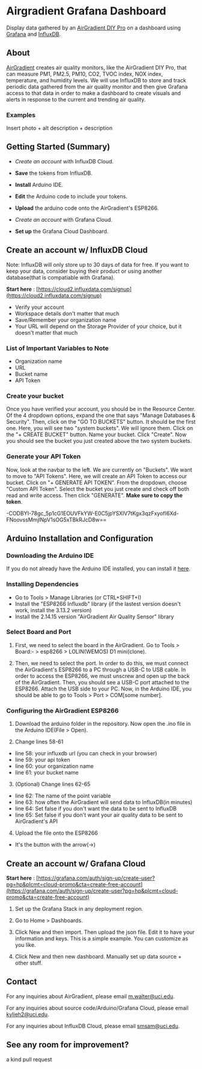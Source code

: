# Airgradient Grafana Dashboard
Display data gathered by an [AirGradient DIY Pro](https://www.airgradient.com/documentation/diy-pro-presoldered-v42/) on a dashboard using [Grafana](https://grafana.com/) and [InfluxDB](https://www.influxdata.com).

## About
[AirGradient](https://www.airgradient.com/) creates air quality monitors, like the AirGradient DIY Pro, that can measure PM1, PM2.5, PM10, CO2, TVOC index, NOX index, temperature, and humidity levels. We will use InfluxDB to store and track periodic data gathered from the air quality monitor and then give Grafana access to that data in order to make a dashboard to create visuals and alerts in response to the current and trending air quality.


### Examples
Insert photo + alt description + description

## Getting Started (Summary)
- *Create an account* with InfluxDB Cloud.
- **Save** the tokens from InfluxDB.

- **Install** Arduino IDE.
- **Edit** the Arduino code to include your tokens.
- **Upload** the arduino code onto the AirGradient's ESP8266.

- *Create an account* with Grafana Cloud.
- **Set up** the Grafana Cloud Dashboard.

## Create an account w/ InfluxDB Cloud
Note: InfluxDB will only store up to 30 days of data for free. If you want to keep your data, consider buying their product or using another database(that is compatiable with Grafana).


**Start here** : [https://cloud2.influxdata.com/signup](https://cloud2.influxdata.com/signup)
- Verify your account
- Workspace details don't matter that much
- Save/Remember your organization name
- Your URL will depend on the Storage Provider of your choice, but it doesn't matter that much

### List of Important Variables to Note
- Organization name
- URL
- Bucket name
- API Token

### Create your bucket
Once you have verified your account, you should be in the Resource Center. Of the 4 dropdown options, expand the one that says "Manage Databases & Security". Then, click on the "GO TO BUCKETS" button. It should be the first one. Here, you will see two "system buckets". We will ignore them. Click on the "+ CREATE BUCKET" button. Name your bucket. Click "Create". Now you should see the bucket you just created above the two system buckets.

### Generate your API Token
Now, look at the navbar to the left. We are currently on "Buckets". We want to move to "API Tokens". Here, we will create an API Token to access our bucket. Click on "+ GENERATE API TOKEN". From the dropdown, choose "Custom API Token". Select the bucket you just create and check off both read and write access. Then click "GENERATE". **Make sure to copy the token**.



-CODBYI-78gc_5p1cG1EOUVFkYW-E0C5jpYSXlV7tKgx3qzFxyofI6Xd-FNoovssMmjlNpV1sOG5xTBkRJcD8w==



## Arduino Installation and Configuration

### Downloading the Arduino IDE
If you do not already have the Arduino IDE installed, you can install it [here](https://www.arduino.cc/en/software).

### Installing Dependencies
- Go to Tools > Manage Libraries (or CTRL+SHIFT+I)
- Install the "ESP8266 Influxdb" library (if the lastest version doesn't work, install the 3.13.2 version)
- Install the 2.14.15 version "AirGradient Air Quality Sensor" library

### Select Board and Port
1. First, we need to select the board in the AirGradient. Go to Tools > Board:- > esp8266 > LOLIN(WEMOS) D1 mini(clone).

2. Then, we need to select the port. In order to do this, we must connect the AirGradient's ESP8266 to a PC through a USB-C to USB cable. In order to access the ESP8266, we must unscrew and open up the back of the AirGradient. Then, you should see a USB-C port attached to the ESP8266. Attach the USB side to your PC. Now, in the Arduino IDE, you should be able to go to Tools > Port > COM[some number].

### Configuring the AirGradient ESP8266
1. Download the arduino folder in the repository. Now open the .ino file in the Arduino IDE(File > Open).

2. Change lines 58-61
- line 58: your influxdb url (you can check in your browser)
- line 59: your api token
- line 60: your organization name
- line 61: your bucket name

3. (Optional) Change lines 62-65
- line 62: The name of the point variable
- line 63: how often the AirGradient will send data to InfluxDB(in minutes)
- line 64: Set false if you don't want the data to be sent to InfluxDB
- line 65: Set false if you don't want your air quality data to be sent to AirGradient's API

4. Upload the file onto the ESP8266
- It's the button with the arrow(->)


## Create an account w/ Grafana Cloud
**Start here** : [https://grafana.com/auth/sign-up/create-user?pg=hp&plcmt=cloud-promo&cta=create-free-account](https://grafana.com/auth/sign-up/create-user?pg=hp&plcmt=cloud-promo&cta=create-free-account)

1. Set up the Grafana Stack in any deployment region.

2. Go to Home > Dashboards.

3. Click New and then import. Then upload the json file. Edit it to have your information and keys. This is a simple example.  You can customize as you like.

4. Click New and then new dashboard. Manually set up data source + other stuff.





## Contact
For any inquiries about AirGradient, please email m.walter@uci.edu.

For any inquiries about source code/Arduino/Grafana Cloud, please email kylieh2@uci.edu.

For any inquiries about InfluxDB Cloud, please email smsam@uci.edu.


## See any room for improvement?
a kind pull request

